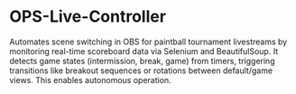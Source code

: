 # OPS-Live-Controller
Automates scene switching in OBS for paintball tournament livestreams by monitoring real-time scoreboard data via Selenium and BeautifulSoup. It detects game states (intermission, break, game) from timers, triggering transitions like breakout sequences or rotations between default/game views. This enables autonomous operation.
